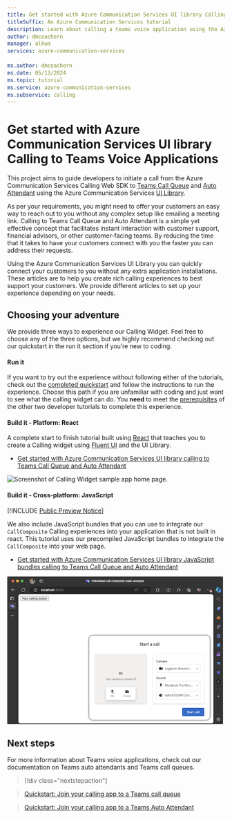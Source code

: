 ```yaml
---
title: Get started with Azure Communication Services UI library Calling to Teams Voice Applications
titleSuffix: An Azure Communication Services tutorial
description: Learn about calling a teams voice application using the Azure Communication Services UI library.
author: dmceachern
manager: alkwa
services: azure-communication-services

ms.author: dmceachern
ms.date: 05/13/2024
ms.topic: tutorial
ms.service: azure-communication-services
ms.subservice: calling
---
```


# Get started with Azure Communication Services UI library Calling to Teams Voice Applications

This project aims to guide developers to initiate a call from the Azure Communication Services Calling Web SDK to [Teams Call Queue](/microsoftteams/create-a-phone-system-call-queue?tabs=general-info) and [Auto Attendant](/microsoftteams/create-a-phone-system-auto-attendant?tabs=general-info) using the Azure Communication Services [UI Library](https://azure.github.io/communication-ui-library/?path=/docs/overview--docs).

As per your requirements, you might need to offer your customers an easy way to reach out to you without any complex setup like emailing a meeting link. Calling to Teams Call Queue and Auto Attendant is a simple yet effective concept that facilitates instant interaction with customer support, financial advisors, or other customer-facing teams. By reducing the time that it takes to have your customers connect with you the faster you can address their requests.

Using the Azure Communication Services UI Library you can quickly connect your customers to you without any extra application installations. These articles are to help you create rich calling experiences to best support your customers. We provide different articles to set up your experience depending on your needs.

## Choosing your adventure

We provide three ways to experience our Calling Widget. Feel free to choose any of the three options, but we highly recommend checking out our quickstart in the run it section if you’re new to coding.

#### Run it
If you want to try out the experience without following either of the tutorials, check out the [completed quickstart](https://github.com/Azure-Samples/communication-services-javascript-quickstarts/tree/main/ui-library-click-to-call) and follow the instructions to run the experience. Choose this path if you are unfamiliar with coding and just want to see what the calling widget can do. You **need** to meet the [prerequisites](./calling-widget-tutorial.md#prerequisites) of the other two developer tutorials to complete this experience.

#### Build it - Platform: React

A complete start to finish tutorial built using [React](https://react.dev/) that teaches you to create a Calling widget using [Fluent UI](https://developer.microsoft.com/en-us/fluentui#/) and the UI Library.
- [Get started with Azure Communication Services UI library calling to Teams Call Queue and Auto Attendant](./calling-widget-tutorial.md)

![Screenshot of Calling Widget sample app home page.](../media/calling-widget/sample-app-splash-widget-open.png#lightbox)

#### Build it - Cross-platform: JavaScript

[!INCLUDE [Public Preview Notice](../../includes/public-preview-include.md)]

We also include JavaScript bundles that you can use to integrate our `CallComposite` Calling experiences into your application that is not built in react. This tutorial uses our precompiled JavaScript bundles to integrate the `CallComposite` into your web page.
- [Get started with Azure Communication Services UI library JavaScript bundles calling to Teams Call Queue and Auto Attendant](./calling-widget-js-tutorial.md)

![Screenshot showing the home page of js bundle sample app.](../media/calling-widget/js-bundle-splash.png#lightbox)


## Next steps

For more information about Teams voice applications, check out our documentation on Teams auto attendants and Teams call queues.

> [!div class="nextstepaction"] 

> [Quickstart: Join your calling app to a Teams call queue](../../quickstarts/voice-video-calling/get-started-teams-call-queue.md)

> [Quickstart: Join your calling app to a Teams Auto Attendant](../../quickstarts/voice-video-calling/get-started-teams-auto-attendant.md)


